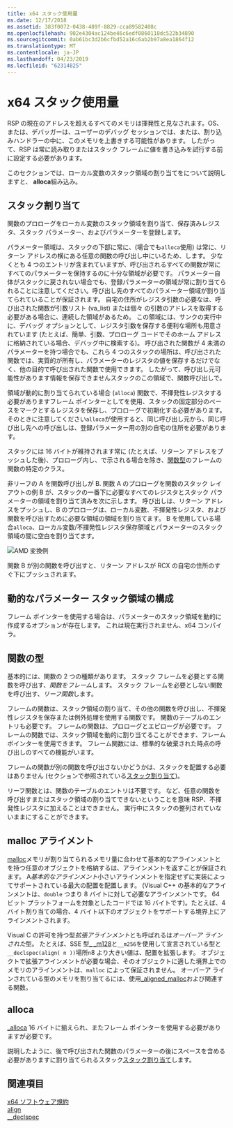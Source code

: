 ```yaml
---
title: x64 スタック使用量
ms.date: 12/17/2018
ms.assetid: 383f0072-0438-489f-8829-cca89582408c
ms.openlocfilehash: 902e4304ac124be46c6edf0860118dc522b34890
ms.sourcegitcommit: 0ab61bc3d2b6cfbd52a16c6ab2b97a8ea1864f12
ms.translationtype: MT
ms.contentlocale: ja-JP
ms.lasthandoff: 04/23/2019
ms.locfileid: "62314825"
---
```

# <a name="x64-stack-usage"></a>x64 スタック使用量

RSP の現在のアドレスを超えるすべてのメモリは揮発性と見なされます。OS、または、デバッガーは、ユーザーのデバッグ セッションでは、または、割り込みハンドラーの中に、このメモリを上書きする可能性があります。 したがって、RSP は常に読み取りまたはスタック フレームに値を書き込みを試行する前に設定する必要があります。

このセクションでは、ローカル変数のスタック領域の割り当てをについて説明しますと、 **alloca**組み込み。

## <a name="stack-allocation"></a>スタック割り当て

関数のプロローグをローカル変数のスタック領域を割り当て、保存済みレジスタ、スタック パラメーター、およびパラメーターを登録します。

パラメーター領域は、スタックの下部に常に、(場合でも`alloca`使用) は常に、リターン アドレスの横にある任意の関数の呼び出し中にいるため、します。 少なくとも 4 つのエントリが含まれていますが、呼び出されるすべての関数が常にすべてのパラメーターを保持するのに十分な領域が必要です。 パラメーター自体がスタックに戻されない場合でも、登録パラメーターの領域が常に割り当てられることに注意してください。呼び出し先のすべてのパラメーター領域が割り当てられていることが保証されます。 自宅の住所がレジスタ引数の必要なは、呼び出された関数が引数リスト (va_list) または個々 の引数のアドレスを取得する必要がある場合に、連続した領域があるため。 この領域には、サンクの実行中に、デバッグ オプションとして、レジスタ引数を保存する便利な場所も用意されています (たとえば、簡単、引数、プロローグ コードでそのホーム アドレスに格納されている場合、デバッグ中に検索する)。 呼び出された関数が 4 未満のパラメーターを持つ場合でも、これら 4 つのスタックの場所は、呼び出された関数では、実質的が所有し、パラメーターのレジスタの値を保存するだけでなく、他の目的で呼び出された関数で使用できます。  したがって、呼び出し元可能性があります情報を保存できませんスタックのこの領域で、関数呼び出しで。

領域が動的に割り当てられている場合 (`alloca`) 関数で、不揮発性レジスタする必要がありますフレーム ポインターとしてを使用、スタックの固定部分のベースをマークとするレジスタを保存し、プロローグで初期化する必要があります。 そのときに注意してください`alloca`が使用すると、同じ呼び出し元から、同じ呼び出し先への呼び出しは、登録パラメーター用の別の自宅の住所を必要があります。

スタックには 16 バイトが維持されます常に (たとえば、リターン アドレスをプッシュした後)、プロローグ内し、で示される場合を除き、[関数型](#function-types)のフレームの関数の特定のクラス。

非リーフの A を関数呼び出しが B. 関数 A のプロローグを関数のスタック レイアウトの例 B が、スタックの一番下に必要なすべてのレジスタとスタック パラメーターの領域を割り当て済みを次に示します。 呼び出しは、リターン アドレスをプッシュし、B のプロローグは、ローカル変数、不揮発性レジスタ、および関数を呼び出すために必要な領域の領域を割り当てます。 B を使用している場合`alloca`、ローカル変数/不揮発性レジスタ保存領域とパラメーターのスタック領域の間に空白を割り当てます。

![AMD 変換例](../build/media/vcamd_conv_ex_5.png "AMD 変換例")

関数 B が別の関数を呼び出すと、リターン アドレスが RCX の自宅の住所のすぐ下にプッシュされます。

## <a name="dynamic-parameter-stack-area-construction"></a>動的なパラメーター スタック領域の構成

フレーム ポインターを使用する場合は、パラメーターのスタック領域を動的に作成するオプションが存在します。 これは現在実行されません、x64 コンパイラ。

## <a name="function-types"></a>関数の型

基本的には、関数の 2 つの種類があります。 スタック フレームを必要とする関数を呼び出す、*関数をフレーム*します。 スタック フレームを必要としない関数を呼び出す、*リーフ関数*します。

フレームの関数は、スタック領域の割り当て、その他の関数を呼び出し、不揮発性レジスタを保存または例外処理を使用する関数です。 関数のテーブルのエントリも必要です。 フレームの関数は、プロローグとエピローグが必要です。 フレームの関数では、スタック領域を動的に割り当てることができます、フレーム ポインターを使用できます。 フレーム関数には、標準的な破棄された時点の呼び出しのすべての機能がいます。

フレームの関数が別の関数を呼び出さないかどうかは、スタックを配置する必要はありません (セクションで参照されている[スタック割り当て](#stack-allocation))。

リーフ関数とは、関数のテーブルのエントリは不要です。 など、任意の関数を呼び出すまたはスタック領域の割り当てできないということを意味 RSP、不揮発性レジスタに加えることはできません。 実行中にスタックの整列されていないままにすることができます。

## <a name="malloc-alignment"></a>malloc アライメント

[malloc](../c-runtime-library/reference/malloc.md)メモリが割り当てられるメモリ量に合わせて基本的なアラインメントとを持つ任意のオブジェクトを格納するは、アラインメントを返すことが保証されます。 A*基本的なアラインメント*小さいアラインメントを指定せずに実装によってサポートされている最大の配置を配置します。 (Visual C++ の基本的なアラインメントは、`double` つまり 8 バイトに対して必要なアラインメントです。 64 ビット プラットフォームを対象としたコードでは 16 バイトです)。たとえば、4 バイト割り当ての場合、4 バイト以下のオブジェクトをサポートする境界上にアラインメントされます。

Visual C の許可を持つ型*拡張アラインメント*とも呼ばれるは*オーバーア ラインされた*型。 たとえば、SSE 型[_ _m128](../cpp/m128.md)と`__m256`を使用して宣言されている型と`__declspec(align( n ))`場所`n`8 より大きい値は、配置を拡張します。 オブジェクトで拡張アラインメントが必要な場合、そのオブジェクトに適した境界上でのメモリのアラインメントは、`malloc` によって保証されません。 オーバーア ラインされている型のメモリを割り当てるには、使用[_aligned_malloc](../c-runtime-library/reference/aligned-malloc.md)および関連する関数。

## <a name="alloca"></a>alloca

[_alloca](../c-runtime-library/reference/alloca.md) 16 バイトに揃えられ、またフレーム ポインターを使用する必要がありますが必要です。

説明したように、後で呼び出された関数のパラメーターの後にスペースを含める必要がありますに割り当てられるスタック[スタック割り当て](#stack-allocation)します。

## <a name="see-also"></a>関連項目

[x64 ソフトウェア規約](../build/x64-software-conventions.md)<br/>
[align](../cpp/align-cpp.md)<br/>
[__declspec](../cpp/declspec.md)
